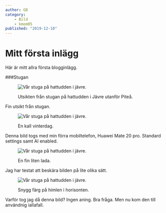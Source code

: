 ```yaml
---
author: GB
category:
    - Bild
    - kmom05
published: "2019-12-10"
---
```

Mitt första inlägg
==================================

Här är mitt allra första blogginlägg.


<!--more-->
###Stugan
<figure class="figure">
    <img src="image/hattudden.jpg&q=50" alt="Vår stuga på hattudden i jävre.">
    <figcaption>
        <p>Utsikten från stugan på hattudden i Jävre utanför Piteå.</p>
    </figcaption>
</figure>
Fin utsikt från stugan.
<figure class="figure left w40">
    <img src="image/hattudden.jpg&q=100&width=500" alt="Vår stuga på hattudden i jävre.">
    <figcaption>
        <p>En kall vinterdag.</p>
    </figcaption>
</figure>
 Denna bild togs med min förra mobiltelefon, Huawei Mate 20 pro. Standard settings samt AI enabled.


<figure class="figure center">
  <img src="image/hattudden.jpg&q=100&h=300&crop-to-fit&area=35,0,25,70" alt="Vår stuga på hattudden i jävre.">
  <figcaption>
      <p>En fin liten lada.</p>
  </figcaption>
</figure>

Jag har testat att beskära bilden på lite olika sätt.


<figure class="figure right w67">
 <img src="image/hattudden.jpg&q=100&w=500&crop-to-fit&area=25,0,35,0" alt="Vår stuga på hattudden i jävre.">
 <figcaption>
     <p>Snygg färg på himlen i horisonten.</p>
 </figcaption>
</figure>
Varför tog jag då denna bild? Ingen aning. Bra fråga. Men nu kom den till användnig iallafall.
